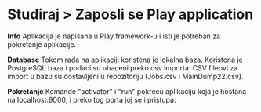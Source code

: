 # Studiraj > Zaposli se Play application

**Info**
Aplikacija je napisana u Play framework-u i isti je potreban za pokretanje aplikacije. 

**Database**
Tokom rada na aplikaciji koristena je lokalna baza. 
Koristena je PostgreSQL baza i podaci su ubaceni preko csv importa. 
CSV fileovi za import u bazu su dostavljeni u repozitoriju (Jobs.csv i MainDump22.csv).

**Pokretanje**
Komande "activator" i "run" pokrecu aplikaciju koja je hostana na localhost:9000, i preko tog porta joj se i pristupa.
